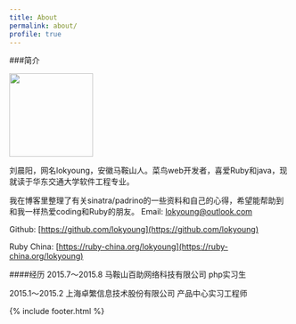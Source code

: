 ```yaml
---
title: About
permalink: about/
profile: true
---
```

###简介

<img src="{{ site.baseurl }}assets/images/avatar.png" width="150px">

刘晨阳，网名lokyoung，安徽马鞍山人。菜鸟web开发者，喜爱Ruby和java，现就读于华东交通大学软件工程专业。

我在博客里整理了有关sinatra/padrino的一些资料和自己的心得，希望能帮助到和我一样热爱coding和Ruby的朋友。
Email: [lokyoung@outlook.com](mailto:lokyoung@outlook.com)

Github: [https://github.com/lokyoung](https://github.com/lokyoung)

Ruby China: [https://ruby-china.org/lokyoung](https://ruby-china.org/lokyoung)

####经历
2015.7～2015.8 马鞍山百助网络科技有限公司 php实习生

2015.1～2015.2 上海卓繁信息技术股份有限公司 产品中心实习工程师

{% include footer.html %}
